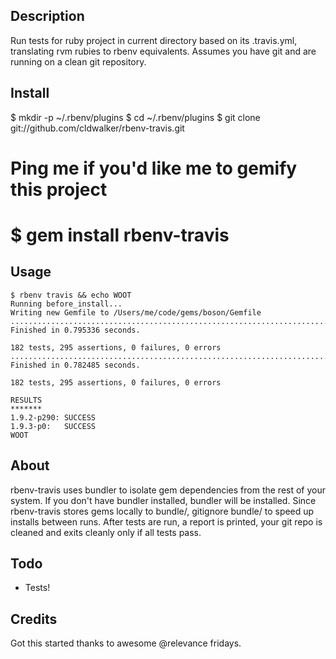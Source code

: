## Description

Run tests for ruby project in current directory based on its .travis.yml,
translating rvm rubies to rbenv equivalents.  Assumes you have git and are
running on a clean git repository.

## Install

  $ mkdir -p ~/.rbenv/plugins
  $ cd ~/.rbenv/plugins
  $ git clone git://github.com/cldwalker/rbenv-travis.git

  # Ping me if you'd like me to gemify this project
  # $ gem install rbenv-travis

## Usage

    $ rbenv travis && echo WOOT
    Running before_install...
    Writing new Gemfile to /Users/me/code/gems/boson/Gemfile
    ......................................................................................................................................................................................
    Finished in 0.795336 seconds.

    182 tests, 295 assertions, 0 failures, 0 errors
    ......................................................................................................................................................................................
    Finished in 0.782485 seconds.

    182 tests, 295 assertions, 0 failures, 0 errors

    RESULTS
    *******
    1.9.2-p290: SUCCESS
    1.9.3-p0:   SUCCESS
    WOOT

## About

rbenv-travis uses bundler to isolate gem dependencies from the rest of your system. If
you don't have bundler installed, bundler will be installed. Since rbenv-travis stores
gems locally to bundle/, gitignore bundle/ to speed up installs between runs. After
tests are run, a report is printed, your git repo is cleaned and exits cleanly only if all
tests pass.

## Todo

* Tests!

## Credits

Got this started thanks to awesome @relevance fridays.
